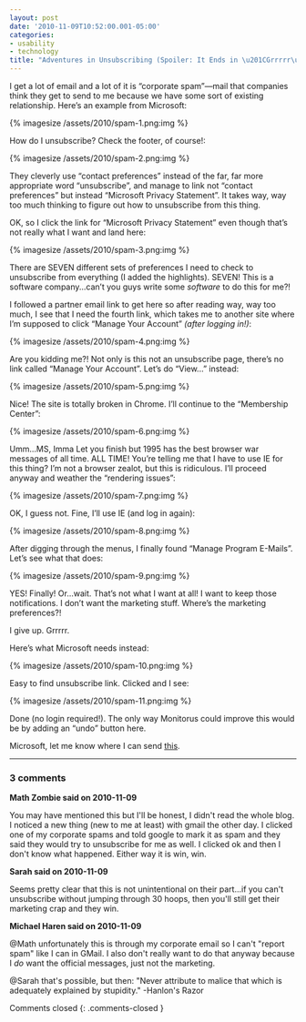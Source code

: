 ```yaml
---
layout: post
date: '2010-11-09T10:52:00.001-05:00'
categories:
- usability
- technology
title: "Adventures in Unsubscribing (Spoiler: It Ends in \u201CGrrrrr\u201D)"
---
```


I get a lot of email and a lot of it is “corporate spam”—mail that companies think they get to send to me because we have some sort of existing relationship. Here’s an example from Microsoft:

{% imagesize /assets/2010/spam-1.png:img %}

How do I unsubscribe? Check the footer, of course!:

{% imagesize /assets/2010/spam-2.png:img %}

They cleverly use “contact preferences” instead of the far, far more appropriate word “unsubscribe”, and manage to link not “contact preferences” but instead “Microsoft Privacy Statement”. It takes way, way too much thinking to figure out how to unsubscribe from this thing.

OK, so I click the link for “Microsoft Privacy Statement” even though that’s not really what I want and land here:

{% imagesize /assets/2010/spam-3.png:img %}

There are SEVEN different sets of preferences I need to check to unsubscribe from everything (I added the highlights). SEVEN! This is a software company...can’t you guys write some *software* to do this for me?!

I followed a partner email link to get here so after reading way, way too much, I see that I need the fourth link, which takes me to another site where I’m supposed to click “Manage Your Account” *(after logging in!)*:

{% imagesize /assets/2010/spam-4.png:img %}

Are you kidding me?! Not only is this not an unsubscribe page, there’s no link called “Manage Your Account”. Let’s do “View...” instead:

{% imagesize /assets/2010/spam-5.png:img %}

Nice! The site is totally broken in Chrome. I’ll continue to the “Membership Center”:

{% imagesize /assets/2010/spam-6.png:img %}

Umm...MS, Imma Let you finish but 1995 has the best browser war messages of all time. ALL TIME! You’re telling me that I have to use IE for this thing? I’m not a browser zealot, but this is ridiculous. I’ll proceed anyway and weather the “rendering issues”:

{% imagesize /assets/2010/spam-7.png:img %}

OK, I guess not. Fine, I’ll use IE (and log in again):

{% imagesize /assets/2010/spam-8.png:img %}

After digging through the menus, I finally found “Manage Program E-Mails”. Let’s see what that does:

{% imagesize /assets/2010/spam-9.png:img %}

YES! Finally! Or...wait. That’s not what I want at all! I want to keep those notifications. I don’t want the marketing stuff. Where’s the marketing preferences?!

I give up. Grrrrr.

Here’s what Microsoft needs instead:

{% imagesize /assets/2010/spam-10.png:img %}

Easy to find unsubscribe link. Clicked and I see:

{% imagesize /assets/2010/spam-11.png:img %}

Done (no login required!). The only way Monitorus could improve this would be by adding an “undo” button here.

Microsoft, let me know where I can send [this](http://www.amazon.com/dp/0321344758/).

---

### 3 comments

**Math Zombie said on 2010-11-09**

You may have mentioned this but I'll be honest, I didn't read the whole blog. I noticed a new thing (new to me at least) with gmail the other day. I clicked one of my corporate spams and told google to mark it as spam and they said they would try to unsubscribe for me as well. I clicked ok and then I don't know what happened. Either way it is win, win.

**Sarah said on 2010-11-09**

Seems pretty clear that this is not unintentional on their part...if you can't unsubscribe without jumping through 30 hoops, then you'll still get their marketing crap and they win.

**Michael Haren said on 2010-11-09**

@Math unfortunately this is through my corporate email so I can't "report spam" like I can in GMail. I also don't really want to do that anyway because I *do* want the official messages, just not the marketing.

@Sarah that's possible, but then: "Never attribute to malice that which is adequately explained by stupidity." -Hanlon's Razor

Comments closed
{: .comments-closed }